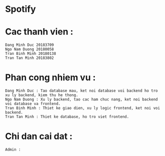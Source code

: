# Spotify

# Cac thanh vien : 
    Dang Minh Duc 20183709
    Ngo Nam Duong 20180058
    Tran Binh Minh 20180138
    Tran Tan Minh 20183802

# Phan cong nhiem vu : 
    Dang Minh Duc : Tao database mau, ket noi database voi backend ho tro xu ly backend, kiem thu he thong.
    Ngo Nam Duong : Xu ly backend, tao cac ham chuc nang, ket noi backend voi database va frontend.
    Tran Binh Minh : Thiet ke giao dien, xu ly logic frontend, ket noi voi backend. 
    Tran Tan Minh : Thiet ke database, ho tro viet frontend.

# Chi dan cai dat : 
    Admin :